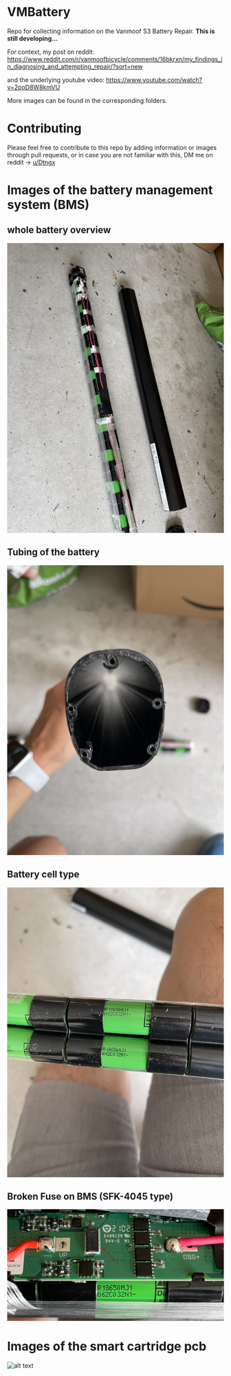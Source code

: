 # VMBattery
Repo for collecting information on the Vanmoof S3 Battery Repair.
**This is still developing...**

For context, my post on reddit:
https://www.reddit.com/r/vanmoofbicycle/comments/16bkrxn/my_findings_in_diagnosing_and_attempting_repair/?sort=new

and the underlying youtube video:
https://www.youtube.com/watch?v=2poD8W8kmVU

More images can be found in the corresponding folders.

# Contributing
Please feel free to contribute to this repo by adding information or images through pull requests, or in case you are not familiar with this, DM me on reddit -> [u/Dtngx](https://www.reddit.com/user/Dtngx)

# Images of the battery management system (BMS)
## whole battery overview
![alt text](https://github.com/dtngx/VMBattery/blob/main/batteryImages/wholeBatteryModule_low.JPG?raw=true)
## Tubing of the battery
![alt text](https://github.com/dtngx/VMBattery/blob/main/batteryImages/batteryTube_low.JPG?raw=true)
## Battery cell type
![alt text](https://github.com/dtngx/VMBattery/blob/main/batteryImages/cellType18650MJ1_low.JPG?raw=true)
## Broken Fuse on BMS (SFK-4045 type)
![alt text](https://github.com/dtngx/VMBattery/blob/main/batteryImages/originalBrokenFuse_low.jpg?raw=true)

# Images of the smart cartridge pcb
![alt text](https://github.com/dtngx/VMBattery/blob/main/cartridgeImages/pcbOverview_stichedPano_high.jpg?raw=true)
